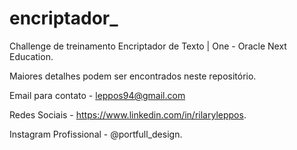 # encriptador_
Challenge de treinamento Encriptador de Texto | One - Oracle Next Education.

Maiores detalhes podem ser encontrados neste repositório.

Email para contato - leppos94@gmail.com 

Redes Sociais - https://www.linkedin.com/in/rilaryleppos.

Instagram Profissional - @portfull_design.
